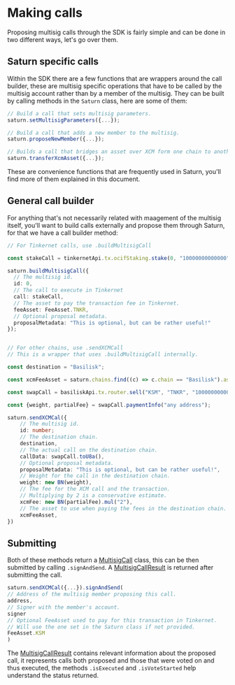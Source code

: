 # Making calls

Proposing multisig calls through the SDK is fairly simple and can be done in two different ways, let's go over them.

## Saturn specific calls

Within the SDK there are a few functions that are wrappers around the call builder, these are multisig specific operations that have to be called by the multisig account rather than by a member of the multisig. They can be built by calling methods in the `Saturn` class, here are some of them:

```typescript
// Build a call that sets multisig parameters.
saturn.setMultisigParameters({...});

// Build a call that adds a new member to the multisig.
saturn.proposeNewMember({...});

// Builds a call that bridges an asset over XCM form one chain to another.
saturn.transferXcmAsset({...});
```

These are convenience functions that are frequently used in Saturn, you'll find more of them explained in this document.

## General call builder

For anything that's not necessarily related with maagement of the multisig itself, you'll want to build calls externally and propose them through Saturn, for that we have a call builder method:

```typescript
// For Tinkernet calls, use .buildMultisigCall

const stakeCall = tinkernetApi.tx.ocifStaking.stake(0, "10000000000000");

saturn.buildMultisigCall({
  // The multisig id.
  id: 0,
  // The call to execute in Tinkernet
  call: stakeCall,
  // The asset to pay the transaction fee in Tinkernet.
  feeAsset: FeeAsset.TNKR,
  // Optional proposal metadata.
  proposalMetadata: "This is optional, but can be rather useful!"
});


// For other chains, use .sendXCMCall
// This is a wrapper that uses .buildMultisigCall internally.

const destination = "Basilisk";

const xcmFeeAsset = saturn.chains.find((c) => c.chain == "Basilisk").assets.find((asset) => asset.label == "BSX").registerType;

const swapCall = basiliskApi.tx.router.sell("KSM", "TNKR", "10000000000000", 0, [{ pool: "XYK", assetIn: "KSM", assetOut: "TNKR" }]);

const {weight, partialFee} = swapCall.paymentInfo("any address");

saturn.sendXCMCal({
    // The multisig id.
    id: number;
    // The destination chain.
    destination,
    // The actual call on the destination chain.
    callData: swapCall.toU8a(),
    // Optional proposal metadata.
    proposalMetadata: "This is optional, but can be rather useful!",
    // Weight for the call in the destination chain.
    weight: new BN(weight),
    // The fee for the XCM call and the transaction.
    // Multiplying by 2 is a conservative estimate.
    xcmFee: new BN(partialFee).mul("2"),
    // The asset to use when paying the fees in the destination chain.
    xcmFeeAsset,
})
```

## Submitting

Both of these methods return a [MultisigCall](https://saturn-typedocs.invarch.network/classes/MultisigCall.html) class, this can be then submitted by calling `.signAndSend`.
A [MultisigCallResult](https://saturn-typedocs.invarch.network/classes/MultisigCallResult.html) is returned after submitting the call.

```typescript
saturn.sendXCMCal({...}).signAndSend(
// Address of the multisig member proposing this call.
address,
// Signer with the member's account.
signer
// Optional FeeAsset used to pay for this transaction in Tinkernet.
// Will use the one set in the Saturn class if not provided.
FeeAsset.KSM
)
```

The [MultisigCallResult](https://saturn-typedocs.invarch.network/classes/MultisigCallResult.html) contains relevant information about the proposed call, it represents calls both proposed and those that were voted on and thus executed, the methods `.isExecuted` and `.isVoteStarted` help understand the status returned.
